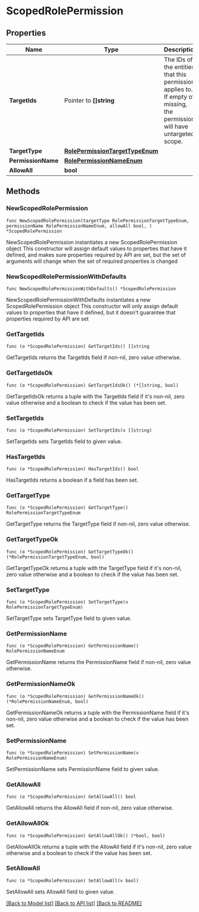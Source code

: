 # ScopedRolePermission

## Properties

Name | Type | Description | Notes
------------ | ------------- | ------------- | -------------
**TargetIds** | Pointer to **[]string** | The IDs of the entities that this permission applies to. If empty of missing, the permission will have untargeted scope. | [optional] 
**TargetType** | [**RolePermissionTargetTypeEnum**](RolePermissionTargetTypeEnum.md) |  | 
**PermissionName** | [**RolePermissionNameEnum**](RolePermissionNameEnum.md) |  | 
**AllowAll** | **bool** |  | 

## Methods

### NewScopedRolePermission

`func NewScopedRolePermission(targetType RolePermissionTargetTypeEnum, permissionName RolePermissionNameEnum, allowAll bool, ) *ScopedRolePermission`

NewScopedRolePermission instantiates a new ScopedRolePermission object
This constructor will assign default values to properties that have it defined,
and makes sure properties required by API are set, but the set of arguments
will change when the set of required properties is changed

### NewScopedRolePermissionWithDefaults

`func NewScopedRolePermissionWithDefaults() *ScopedRolePermission`

NewScopedRolePermissionWithDefaults instantiates a new ScopedRolePermission object
This constructor will only assign default values to properties that have it defined,
but it doesn't guarantee that properties required by API are set

### GetTargetIds

`func (o *ScopedRolePermission) GetTargetIds() []string`

GetTargetIds returns the TargetIds field if non-nil, zero value otherwise.

### GetTargetIdsOk

`func (o *ScopedRolePermission) GetTargetIdsOk() (*[]string, bool)`

GetTargetIdsOk returns a tuple with the TargetIds field if it's non-nil, zero value otherwise
and a boolean to check if the value has been set.

### SetTargetIds

`func (o *ScopedRolePermission) SetTargetIds(v []string)`

SetTargetIds sets TargetIds field to given value.

### HasTargetIds

`func (o *ScopedRolePermission) HasTargetIds() bool`

HasTargetIds returns a boolean if a field has been set.

### GetTargetType

`func (o *ScopedRolePermission) GetTargetType() RolePermissionTargetTypeEnum`

GetTargetType returns the TargetType field if non-nil, zero value otherwise.

### GetTargetTypeOk

`func (o *ScopedRolePermission) GetTargetTypeOk() (*RolePermissionTargetTypeEnum, bool)`

GetTargetTypeOk returns a tuple with the TargetType field if it's non-nil, zero value otherwise
and a boolean to check if the value has been set.

### SetTargetType

`func (o *ScopedRolePermission) SetTargetType(v RolePermissionTargetTypeEnum)`

SetTargetType sets TargetType field to given value.


### GetPermissionName

`func (o *ScopedRolePermission) GetPermissionName() RolePermissionNameEnum`

GetPermissionName returns the PermissionName field if non-nil, zero value otherwise.

### GetPermissionNameOk

`func (o *ScopedRolePermission) GetPermissionNameOk() (*RolePermissionNameEnum, bool)`

GetPermissionNameOk returns a tuple with the PermissionName field if it's non-nil, zero value otherwise
and a boolean to check if the value has been set.

### SetPermissionName

`func (o *ScopedRolePermission) SetPermissionName(v RolePermissionNameEnum)`

SetPermissionName sets PermissionName field to given value.


### GetAllowAll

`func (o *ScopedRolePermission) GetAllowAll() bool`

GetAllowAll returns the AllowAll field if non-nil, zero value otherwise.

### GetAllowAllOk

`func (o *ScopedRolePermission) GetAllowAllOk() (*bool, bool)`

GetAllowAllOk returns a tuple with the AllowAll field if it's non-nil, zero value otherwise
and a boolean to check if the value has been set.

### SetAllowAll

`func (o *ScopedRolePermission) SetAllowAll(v bool)`

SetAllowAll sets AllowAll field to given value.



[[Back to Model list]](../README.md#documentation-for-models) [[Back to API list]](../README.md#documentation-for-api-endpoints) [[Back to README]](../README.md)


